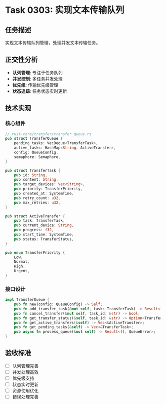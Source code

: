 # Task 0303: 实现文本传输队列

## 任务描述

实现文本传输队列管理，处理并发文本传输任务。

## 正交性分析

- **队列管理**: 专注于任务队列
- **并发控制**: 多任务并发处理
- **优先级**: 传输优先级管理
- **状态追踪**: 任务状态实时更新

## 技术实现

### 核心组件
```rust
// rust-core/transfer/transfer_queue.rs
pub struct TransferQueue {
    pending_tasks: VecDeque<TransferTask>,
    active_tasks: HashMap<String, ActiveTransfer>,
    config: QueueConfig,
    semaphore: Semaphore,
}

pub struct TransferTask {
    pub id: String,
    pub content: String,
    pub target_devices: Vec<String>,
    pub priority: TransferPriority,
    pub created_at: SystemTime,
    pub retry_count: u32,
    pub max_retries: u32,
}

pub struct ActiveTransfer {
    pub task: TransferTask,
    pub current_device: String,
    pub progress: f32,
    pub start_time: SystemTime,
    pub status: TransferStatus,
}

pub enum TransferPriority {
    Low,
    Normal,
    High,
    Urgent,
}
```

### 接口设计
```rust
impl TransferQueue {
    pub fn new(config: QueueConfig) -> Self;
    pub fn add_transfer_task(&mut self, task: TransferTask) -> Result<(), QueueError>;
    pub fn cancel_transfer(&mut self, task_id: &str) -> bool;
    pub fn get_transfer_status(&self, task_id: &str) -> Option<TransferStatus>;
    pub fn get_active_transfers(&self) -> Vec<&ActiveTransfer>;
    pub fn get_pending_tasks(&self) -> Vec<&TransferTask>;
    pub async fn process_queue(&mut self) -> Result<(), QueueError>;
}
```

## 验收标准

- [ ] 队列管理完善
- [ ] 并发处理高效
- [ ] 优先级支持
- [ ] 状态实时更新
- [ ] 资源使用优化
- [ ] 错误处理完善